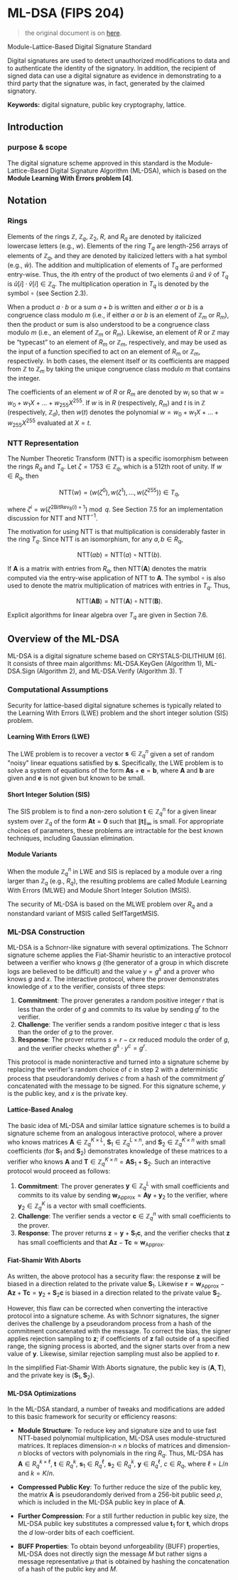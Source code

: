 # ML-DSA (FIPS 204)

> the original document is on [here](./pdf/NIST.FIPS.204.pdf).

Module-Lattice-Based Digital Signature Standard

Digital signatures are used to detect unauthorized modifications to data and to authenticate the identity of the signatory. In addition, the recipient of signed data can use a digital signature as evidence in demonstrating to a third party that the signature was, in fact, generated by the claimed signatory.

**Keywords:** digital signature, public key cryptography, lattice.

## Introduction

### purpose & scope

The digital signature scheme approved in this standard is the Module-Lattice-Based Digital Signature Algorithm (ML-DSA), which is based on the **Module Learning With Errors problem [4]**.

## Notation

### Rings

Elements of the rings $\mathbb{Z}$, $\mathbb{Z}_q$, $\mathbb{Z}_2$, $R$, and $R_q$ are denoted by italicized lowercase letters (e.g., $w$). Elements of the ring $T_q$ are length-256 arrays of elements of $\mathbb{Z}_q$, and they are denoted by italicized letters with a hat symbol (e.g., $\hat{w}$). The addition and multiplication of elements of $T_q$ are performed entry-wise. Thus, the $i$th entry of the product of two elements $\hat{u}$ and $\hat{v}$ of $T_q$ is $\hat{u}[i] \cdot \hat{v}[i] \in \mathbb{Z}_q$. The multiplication operation in $T_q$ is denoted by the symbol $\circ$ (see Section 2.3).

When a product $a \cdot b$ or a sum $a + b$ is written and either $a$ or $b$ is a congruence class modulo $m$ (i.e., if either $a$ or $b$ is an element of $\mathbb{Z}_m$ or $R_m$), then the product or sum is also understood to be a congruence class modulo $m$ (i.e., an element of $\mathbb{Z}_m$ or $R_m$). Likewise, an element of $R$ or $\mathbb{Z}$ may be “typecast” to an element of $R_m$ or $\mathbb{Z}_m$, respectively, and may be used as the input of a function specified to act on an element of $R_m$ or $\mathbb{Z}_m$, respectively. In both cases, the element itself or its coefficients are mapped from $\mathbb{Z}$ to $\mathbb{Z}_m$ by taking the unique congruence class modulo $m$ that contains the integer.

The coefficients of an element $w$ of $R$ or $R_m$ are denoted by $w_i$ so that $w = w_0 + w_1 X + \dots + w_{255} X^{255}$. If $w$ is in $R$ (respectively, $R_m$) and $t$ is in $\mathbb{Z}$ (respectively, $\mathbb{Z}_d$), then $w(t)$ denotes the polynomial $w = w_0 + w_1 X + \dots + w_{255} X^{255}$ evaluated at $X = t$.

### NTT Representation

The Number Theoretic Transform (NTT) is a specific isomorphism between the rings $R_q$ and $T_q$. Let $\zeta = 1753 \in \mathbb{Z}_q$, which is a 512th root of unity. If $w \in R_q$, then

$$
\mathrm{NTT}(w) = (w(\zeta^0), w(\zeta^1), \ldots, w(\zeta^{255})) \in T_q,
$$

where $\zeta^i = w(\zeta^{2\mathrm{BitRev}_8(i)+1}) \bmod q$. See Section 7.5 for an implementation discussion for NTT and $\mathrm{NTT}^{-1}$.

The motivation for using NTT is that multiplication is considerably faster in the ring $T_q$. Since NTT is an isomorphism, for any $a, b \in R_q$,

$$
\mathrm{NTT}(ab) = \mathrm{NTT}(a) \circ \mathrm{NTT}(b).
$$

If $\mathbf{A}$ is a matrix with entries from $R_q$, then $\mathrm{NTT}(\mathbf{A})$ denotes the matrix computed via the entry-wise application of NTT to $\mathbf{A}$. The symbol $\circ$ is also used to denote the matrix multiplication of matrices with entries in $T_q$. Thus,

$$
\mathrm{NTT}(\mathbf{A}\mathbf{B}) = \mathrm{NTT}(\mathbf{A}) \circ \mathrm{NTT}(\mathbf{B}).
$$

Explicit algorithms for linear algebra over $T_q$ are given in Section 7.6.

## Overview of the ML-DSA

ML-DSA is a digital signature scheme based on CRYSTALS-DILITHIUM [6]. It consists of three main algorithms: ML-DSA.KeyGen (Algorithm 1), ML-DSA.Sign (Algorithm 2), and ML-DSA.Verify (Algorithm 3). T

### Computational Assumptions

Security for lattice-based digital signature schemes is typically related to the Learning With Errors (LWE) problem and the short integer solution (SIS) problem.

#### Learning With Errors (LWE)

The LWE problem is to recover a vector $\mathbf{s} \in \mathbb{Z}_q^n$ given a set of random "noisy" linear equations satisfied by $\mathbf{s}$. Specifically, the LWE problem is to solve a system of equations of the form $\mathbf{A}\mathbf{s} + \mathbf{e} = \mathbf{b}$, where $\mathbf{A}$ and $\mathbf{b}$ are given and $\mathbf{e}$ is not given but known to be small.

#### Short Integer Solution (SIS)

The SIS problem is to find a non-zero solution $\mathbf{t} \in \mathbb{Z}_q^n$ for a given linear system over $\mathbb{Z}_q$ of the form $\mathbf{A}\mathbf{t} = \mathbf{0}$ such that $\|\mathbf{t}\|_\infty$ is small. For appropriate choices of parameters, these problems are intractable for the best known techniques, including Gaussian elimination.

#### Module Variants

When the module $\mathbb{Z}_q^n$ in LWE and SIS is replaced by a module over a ring larger than $\mathbb{Z}_q$ (e.g., $R_q$), the resulting problems are called Module Learning With Errors (MLWE) and Module Short Integer Solution (MSIS).

The security of ML-DSA is based on the MLWE problem over $R_q$ and a nonstandard variant of MSIS called SelfTargetMSIS.

### ML-DSA Construction

ML-DSA is a Schnorr-like signature with several optimizations. The Schnorr signature scheme applies the Fiat-Shamir heuristic to an interactive protocol between a verifier who knows $g$ (the generator of a group in which discrete logs are believed to be difficult) and the value $y = g^x$ and a prover who knows $g$ and $x$. The interactive protocol, where the prover demonstrates knowledge of $x$ to the verifier, consists of three steps:

1. **Commitment**: The prover generates a random positive integer $r$ that is less than the order of $g$ and commits to its value by sending $g^r$ to the verifier.
2. **Challenge**: The verifier sends a random positive integer $c$ that is less than the order of $g$ to the prover.
3. **Response**: The prover returns $s = r - cx$ reduced modulo the order of $g$, and the verifier checks whether $g^s \cdot y^c = g^r$.

This protocol is made noninteractive and turned into a signature scheme by replacing the verifier's random choice of $c$ in step 2 with a deterministic process that pseudorandomly derives $c$ from a hash of the commitment $g^r$ concatenated with the message to be signed. For this signature scheme, $y$ is the public key, and $x$ is the private key.

#### Lattice-Based Analog

The basic idea of ML-DSA and similar lattice signature schemes is to build a signature scheme from an analogous interactive protocol, where a prover who knows matrices $\mathbf{A} \in \mathbb{Z}_q^{K \times L}$, $\mathbf{S}_1 \in \mathbb{Z}_q^{L \times n}$, and $\mathbf{S}_2 \in \mathbb{Z}_q^{K \times n}$ with small coefficients (for $\mathbf{S}_1$ and $\mathbf{S}_2$) demonstrates knowledge of these matrices to a verifier who knows $\mathbf{A}$ and $\mathbf{T} \in \mathbb{Z}_q^{K \times n} = \mathbf{A}\mathbf{S}_1 + \mathbf{S}_2$. Such an interactive protocol would proceed as follows:

1. **Commitment**: The prover generates $\mathbf{y} \in \mathbb{Z}_q^L$ with small coefficients and commits to its value by sending $\mathbf{w}_{\text{Approx}} = \mathbf{A}\mathbf{y} + \mathbf{y}_2$ to the verifier, where $\mathbf{y}_2 \in \mathbb{Z}_q^K$ is a vector with small coefficients.
2. **Challenge**: The verifier sends a vector $\mathbf{c} \in \mathbb{Z}_q^n$ with small coefficients to the prover.
3. **Response**: The prover returns $\mathbf{z} = \mathbf{y} + \mathbf{S}_1\mathbf{c}$, and the verifier checks that $\mathbf{z}$ has small coefficients and that $\mathbf{A}\mathbf{z} - \mathbf{T}\mathbf{c} \approx \mathbf{w}_{\text{Approx}}$.

#### Fiat-Shamir With Aborts

As written, the above protocol has a security flaw: the response $\mathbf{z}$ will be biased in a direction related to the private value $\mathbf{S}_1$. Likewise $\mathbf{r} = \mathbf{w}_{\text{Approx}} - \mathbf{A}\mathbf{z} + \mathbf{T}\mathbf{c} = \mathbf{y}_2 + \mathbf{S}_2\mathbf{c}$ is biased in a direction related to the private value $\mathbf{S}_2$.

However, this flaw can be corrected when converting the interactive protocol into a signature scheme. As with Schnorr signatures, the signer derives the challenge by a pseudorandom process from a hash of the commitment concatenated with the message. To correct the bias, the signer applies rejection sampling to $\mathbf{z}$; if coefficients of $\mathbf{z}$ fall outside of a specified range, the signing process is aborted, and the signer starts over from a new value of $\mathbf{y}$. Likewise, similar rejection sampling must also be applied to $\mathbf{r}$.

In the simplified Fiat-Shamir With Aborts signature, the public key is $(\mathbf{A}, \mathbf{T})$, and the private key is $(\mathbf{S}_1, \mathbf{S}_2)$.

#### ML-DSA Optimizations

In the ML-DSA standard, a number of tweaks and modifications are added to this basic framework for security or efficiency reasons:

- **Module Structure**: To reduce key and signature size and to use fast NTT-based polynomial multiplication, ML-DSA uses module-structured matrices. It replaces dimension-$n \times n$ blocks of matrices and dimension-$n$ blocks of vectors with polynomials in the ring $R_q$. Thus, ML-DSA has $\mathbf{A} \in R_q^{k \times \ell}$, $\mathbf{t} \in R_q^k$, $\mathbf{s}_1 \in R_q^\ell$, $\mathbf{s}_2 \in R_q^k$, $\mathbf{y} \in R_q^\ell$, $c \in R_q$, where $\ell = L/n$ and $k = K/n$.

- **Compressed Public Key**: To further reduce the size of the public key, the matrix $\mathbf{A}$ is pseudorandomly derived from a 256-bit public seed $\rho$, which is included in the ML-DSA public key in place of $\mathbf{A}$.

- **Further Compression**: For a still further reduction in public key size, the ML-DSA public key substitutes a compressed value $\mathbf{t}_1$ for $\mathbf{t}$, which drops the $d$ low-order bits of each coefficient.

- **BUFF Properties**: To obtain beyond unforgeability (BUFF) properties, ML-DSA does not directly sign the message $M$ but rather signs a message representative $\mu$ that is obtained by hashing the concatenation of a hash of the public key and $M$.

